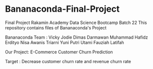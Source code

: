 # Bananaconda-Final-Project

Final Project Rakamin Academy Data Science Bootcamp Batch 22
This repository contains files of Bananaconda's Project


Bananaconda Team :
Vicky Jodie
Dimas Darmawan
Muhammad Hafidz Erdityo
Nisa Awanis
Triarni Yuni Putri Utami
Fauziah Latifah

Our Project:
E-Commerce Customer Churn Prediction

Target :
Decrease customer churn rate and revenue churn rate
